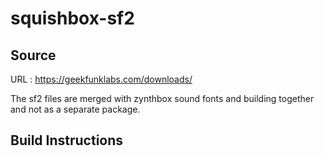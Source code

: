 # squishbox-sf2

## Source
URL : https://geekfunklabs.com/downloads/

The sf2 files are merged with zynthbox sound fonts and building together and not as a separate package.

## Build Instructions
```sh
```
